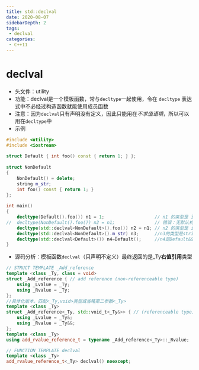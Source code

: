 ```yaml
---
title: std::declval
date: 2020-08-07
sidebarDepth: 2
tags:
 - declval
categories:
 - C++11
---
```


# declval
- 头文件：utility
- 功能：declval是一个模板函数，常与`decltype`一起使用，令在 `decltype` 表达式中不必经过构造函数就能使用成员函数
- 注意：因为`declval`只有声明没有定义，因此只能用在*不求值语境*，所以可以用在`decltype`中
- 示例
```cpp
#include <utility>
#include <iostream>
 
struct Default { int foo() const { return 1; } };
 
struct NonDefault
{
    NonDefault() = delete;
    string m_str;
    int foo() const { return 1; }
};
 
int main()
{
    decltype(Default().foo()) n1 = 1;                   // n1 的类型是 int
//  decltype(NonDefault().foo()) n2 = n1;               // 错误：无默认构造函数
    decltype(std::declval<NonDefault>().foo()) n2 = n1; // n2 的类型是 int
    decltype(std::declval<NonDefault>().m_str) n3;      //n3的类型是string
    decltype(std::declval<Default>()) n4=Default();     //n4是Default&&类型，declval返回的就是右值引用
}
```
- 源码分析：模板函数`declval`（只声明不定义）最终返回的是_Ty**右值引用**类型
```cpp
// STRUCT TEMPLATE _Add_reference
template <class _Ty, class = void>
struct _Add_reference { // add reference (non-referenceable type)
    using _Lvalue = _Ty;
    using _Rvalue = _Ty;
};
//具体化版本，匹配<_Ty,void>类型或省略第二参数<_Ty>
template <class _Ty>
struct _Add_reference<_Ty, std::void_t<_Ty&>> { // (referenceable type)
	using _Lvalue = _Ty&;
	using _Rvalue = _Ty&&;
};
template <class _Ty>
using add_rvalue_reference_t = typename _Add_reference<_Ty>::_Rvalue;

// FUNCTION TEMPLATE declval
template <class _Ty>
add_rvalue_reference_t<_Ty> declval() noexcept;
```